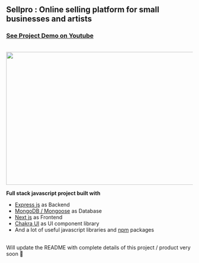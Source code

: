 ## Sellpro : Online selling platform for small businesses and artists

### [See Project Demo on Youtube](https://youtu.be/yxeopIPJ3cM)

<br/>

<img src="https://user-images.githubusercontent.com/77770628/178783253-96c2c9f2-b3a9-4603-888c-88d42413accf.svg" height="360px" width="560px" />

<br/>

<b>Full stack javascript project built with</b>
- [Express js](https://expressjs.com/) as Backend
- [MongoDB / Mongoose](https://mongoosejs.com/) as Database
- [Next js](https://nextjs.org/) as Frontend
- [Chakra UI](https://chakra-ui.com/) as UI component library
- And a lot of useful javascript libraries and [npm](https://www.npmjs.com/) packages

<br/>
Will update the README with complete details of this project / product very soon 🤞
